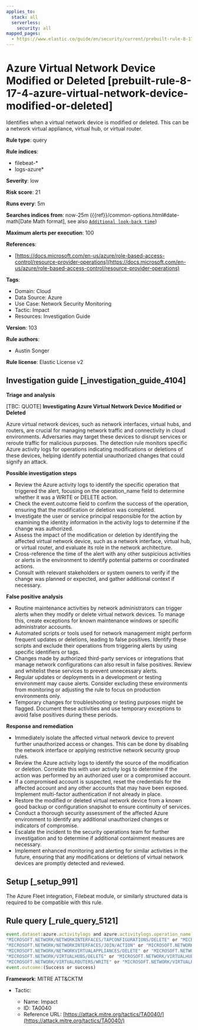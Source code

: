 ```yaml
---
applies_to:
  stack: all
  serverless:
    security: all
mapped_pages:
  - https://www.elastic.co/guide/en/security/current/prebuilt-rule-8-17-4-azure-virtual-network-device-modified-or-deleted.html
---
```


# Azure Virtual Network Device Modified or Deleted [prebuilt-rule-8-17-4-azure-virtual-network-device-modified-or-deleted]

Identifies when a virtual network device is modified or deleted. This can be a network virtual appliance, virtual hub, or virtual router.

**Rule type**: query

**Rule indices**:

* filebeat-*
* logs-azure*

**Severity**: low

**Risk score**: 21

**Runs every**: 5m

**Searches indices from**: now-25m ({{ref}}/common-options.html#date-math[Date Math format], see also [`Additional look-back time`](docs-content://solutions/security/detect-and-alert/create-detection-rule.md#rule-schedule))

**Maximum alerts per execution**: 100

**References**:

* [https://docs.microsoft.com/en-us/azure/role-based-access-control/resource-provider-operations](https://docs.microsoft.com/en-us/azure/role-based-access-control/resource-provider-operations)

**Tags**:

* Domain: Cloud
* Data Source: Azure
* Use Case: Network Security Monitoring
* Tactic: Impact
* Resources: Investigation Guide

**Version**: 103

**Rule authors**:

* Austin Songer

**Rule license**: Elastic License v2

## Investigation guide [_investigation_guide_4104]

**Triage and analysis**

[TBC: QUOTE]
**Investigating Azure Virtual Network Device Modified or Deleted**

Azure virtual network devices, such as network interfaces, virtual hubs, and routers, are crucial for managing network traffic and connectivity in cloud environments. Adversaries may target these devices to disrupt services or reroute traffic for malicious purposes. The detection rule monitors specific Azure activity logs for operations indicating modifications or deletions of these devices, helping identify potential unauthorized changes that could signify an attack.

**Possible investigation steps**

* Review the Azure activity logs to identify the specific operation that triggered the alert, focusing on the operation_name field to determine whether it was a WRITE or DELETE action.
* Check the event.outcome field to confirm the success of the operation, ensuring that the modification or deletion was completed.
* Investigate the user or service principal responsible for the action by examining the identity information in the activity logs to determine if the change was authorized.
* Assess the impact of the modification or deletion by identifying the affected virtual network device, such as a network interface, virtual hub, or virtual router, and evaluate its role in the network architecture.
* Cross-reference the time of the alert with any other suspicious activities or alerts in the environment to identify potential patterns or coordinated actions.
* Consult with relevant stakeholders or system owners to verify if the change was planned or expected, and gather additional context if necessary.

**False positive analysis**

* Routine maintenance activities by network administrators can trigger alerts when they modify or delete virtual network devices. To manage this, create exceptions for known maintenance windows or specific administrator accounts.
* Automated scripts or tools used for network management might perform frequent updates or deletions, leading to false positives. Identify these scripts and exclude their operations from triggering alerts by using specific identifiers or tags.
* Changes made by authorized third-party services or integrations that manage network configurations can also result in false positives. Review and whitelist these services to prevent unnecessary alerts.
* Regular updates or deployments in a development or testing environment may cause alerts. Consider excluding these environments from monitoring or adjusting the rule to focus on production environments only.
* Temporary changes for troubleshooting or testing purposes might be flagged. Document these activities and use temporary exceptions to avoid false positives during these periods.

**Response and remediation**

* Immediately isolate the affected virtual network device to prevent further unauthorized access or changes. This can be done by disabling the network interface or applying restrictive network security group rules.
* Review the Azure activity logs to identify the source of the modification or deletion. Correlate this with user activity logs to determine if the action was performed by an authorized user or a compromised account.
* If a compromised account is suspected, reset the credentials for the affected account and any other accounts that may have been exposed. Implement multi-factor authentication if not already in place.
* Restore the modified or deleted virtual network device from a known good backup or configuration snapshot to ensure continuity of services.
* Conduct a thorough security assessment of the affected Azure environment to identify any additional unauthorized changes or indicators of compromise.
* Escalate the incident to the security operations team for further investigation and to determine if additional containment measures are necessary.
* Implement enhanced monitoring and alerting for similar activities in the future, ensuring that any modifications or deletions of virtual network devices are promptly detected and reviewed.


## Setup [_setup_991]

The Azure Fleet integration, Filebeat module, or similarly structured data is required to be compatible with this rule.


## Rule query [_rule_query_5121]

```js
event.dataset:azure.activitylogs and azure.activitylogs.operation_name:("MICROSOFT.NETWORK/NETWORKINTERFACES/TAPCONFIGURATIONS/WRITE" or
"MICROSOFT.NETWORK/NETWORKINTERFACES/TAPCONFIGURATIONS/DELETE" or "MICROSOFT.NETWORK/NETWORKINTERFACES/WRITE" or
"MICROSOFT.NETWORK/NETWORKINTERFACES/JOIN/ACTION" or "MICROSOFT.NETWORK/NETWORKINTERFACES/DELETE" or
"MICROSOFT.NETWORK/NETWORKVIRTUALAPPLIANCES/DELETE" or "MICROSOFT.NETWORK/NETWORKVIRTUALAPPLIANCES/WRITE" or
"MICROSOFT.NETWORK/VIRTUALHUBS/DELETE" or "MICROSOFT.NETWORK/VIRTUALHUBS/WRITE" or
"MICROSOFT.NETWORK/VIRTUALROUTERS/WRITE" or "MICROSOFT.NETWORK/VIRTUALROUTERS/DELETE") and
event.outcome:(Success or success)
```

**Framework**: MITRE ATT&CKTM

* Tactic:

    * Name: Impact
    * ID: TA0040
    * Reference URL: [https://attack.mitre.org/tactics/TA0040/](https://attack.mitre.org/tactics/TA0040/)




